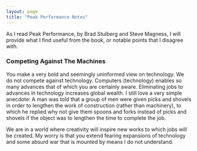 ```yaml
---
layout: page
title: "Peak Performance Notes"
---
```


As I read Peak Performance, by Brad Stulberg and Steve Magness, I will provide what I find useful from the book, 
or notable points that I disagree with.

### Competing Against The Machines

You make a very bold and seemingly uninformed view on technology. We do not compete against technology. 
Computers (technology) enables so many advances that of which you are certainly aware. 
Eliminating jobs to advances in technology increases global wealth. I still love a very simple anecdote:
A man was told that a group of men were given picks and shovels in order to lengthen the work of construction 
(rather than machinery), to which he replied why not give them spoons and forks instead of picks and shovels 
if the object was to lengthen the time to complete the job.

We are in a world where creativity will inspire new works to which jobs will be created. 
My worry is that you extend fearing expansions of technology and some absurd war that is 
mounted by means I do not understand.
